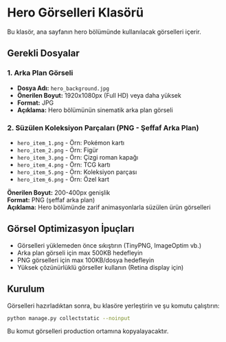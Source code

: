 # Hero Görselleri Klasörü

Bu klasör, ana sayfanın hero bölümünde kullanılacak görselleri içerir.

## Gerekli Dosyalar

### 1. Arka Plan Görseli
- **Dosya Adı:** `hero_background.jpg`
- **Önerilen Boyut:** 1920x1080px (Full HD) veya daha yüksek
- **Format:** JPG
- **Açıklama:** Hero bölümünün sinematik arka plan görseli

### 2. Süzülen Koleksiyon Parçaları (PNG - Şeffaf Arka Plan)
- `hero_item_1.png` - Örn: Pokémon kartı
- `hero_item_2.png` - Örn: Figür
- `hero_item_3.png` - Örn: Çizgi roman kapağı
- `hero_item_4.png` - Örn: TCG kartı
- `hero_item_5.png` - Örn: Koleksiyon parçası
- `hero_item_6.png` - Örn: Özel kart

**Önerilen Boyut:** 200-400px genişlik  
**Format:** PNG (şeffaf arka plan)  
**Açıklama:** Hero bölümünde zarif animasyonlarla süzülen ürün görselleri

## Görsel Optimizasyon İpuçları

- Görselleri yüklemeden önce sıkıştırın (TinyPNG, ImageOptim vb.)
- Arka plan görseli için max 500KB hedefleyin
- PNG görselleri için max 100KB/dosya hedefleyin
- Yüksek çözünürlüklü görseller kullanın (Retina display için)

## Kurulum

Görselleri hazırladıktan sonra, bu klasöre yerleştirin ve şu komutu çalıştırın:

```bash
python manage.py collectstatic --noinput
```

Bu komut görselleri production ortamına kopyalayacaktır.
